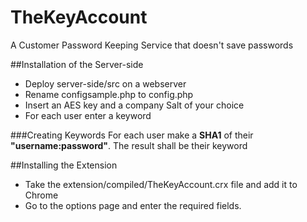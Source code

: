 TheKeyAccount
=============

A Customer Password Keeping Service that doesn't save passwords

##Installation of the Server-side

- Deploy server-side/src on a webserver
- Rename configsample.php to config.php
- Insert an AES key and a company Salt of your choice
- For each user enter a keyword

###Creating Keywords
For each user make a **SHA1** of their **"username:password"**. The result shall be their keyword

##Installing the Extension

- Take the extension/compiled/TheKeyAccount.crx file and add it to Chrome
- Go to the options page and enter the required fields.
